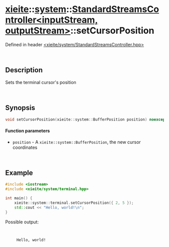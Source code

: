# [xieite](../../xieite.md)\:\:[system](../../system.md)\:\:[StandardStreamsController\<inputStream, outputStream\>](../StandardStreamsController.md)\:\:setCursorPosition
Defined in header [<xieite/system/StandardStreamsController.hpp>](../../../include/xieite/system/StandardStreamsController.hpp)

&nbsp;

## Description
Sets the terminal cursor's position

&nbsp;

## Synopsis
```cpp
void setCursorPosition(xieite::system::BufferPosition position) noexcept;
```
#### Function parameters
- `position` - A `xieite::system::BufferPosition`, the new cursor coordinates

&nbsp;

## Example
```cpp
#include <iostream>
#include <xieite/system/terminal.hpp>

int main() {
    xieite::system::terminal.setCursorPosition({ 2, 5 });
    std::cout << "Hello, world!\n";
}
```
Possible output:
```


     Hello, world!
```
